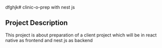 dfghjk# clinic-o-prep with nest js 
## Project Description 
This project is about preparation of a client project which will be in react native as frontend and nest js as backend
